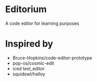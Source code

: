 # Editorium

A code editor for learning purposes

# Inspired by
- Bruce-Hopkins/code-editor-prototype
- pop-os/cosmic-edit
- iced text_editor
- squidowl/halloy